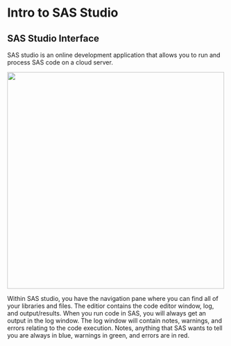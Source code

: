 # Intro to SAS Studio
## SAS Studio Interface

SAS studio is an online development application that allows you to run and process SAS code on a cloud server.

<img src="_static/images/sas_studio.png" width="500">

Within SAS studio, you have the navigation pane where you can find all of your libraries and files. The editior contains the code editor window, log, and output/results. When you run code in SAS, you will always get an output in the log window. The log window will contain notes, warnings, and errors relating to the code execution. Notes, anything that SAS wants to tell you are always in blue, warnings in green, and errors are in red.